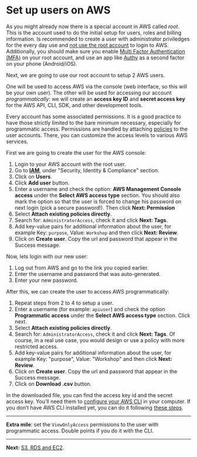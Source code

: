 # Set up users on AWS

As you might already now there is a special account in AWS called _root_. This is the account used to do the initial setup for users, roles and billing information. Is recommended to create a user with administrator priviledges for the every day use and [not use the root account](https://docs.aws.amazon.com/IAM/latest/UserGuide/best-practices.html#create-iam-users) to login to AWS. Additionally, you should make sure you enable [Multi Factor Authentication (MFA)](http://docs.aws.amazon.com/console/iam/security-status-activate-mfa) on your root account, and use an app like [Authy](https://authy.com/) as a second factor on your phone (Android/iOS).

Next, we are going to use our root account to setup 2 AWS users.

One will be used to access AWS via the console (web interface, so this will be your own user). The other will be used for accessing our account *programmatically*: we will create an **access key ID** and **secret access key** for the AWS API, CLI, SDK, and other development tools.

Every account has some associated permissions. It is a good practice to have those strictly limited to the bare minimum necessary, especially for programmatic access. Permissions are handled by attaching [policies](http://docs.aws.amazon.com/IAM/latest/UserGuide/access_policies.html) to the user accounts. There, you can customize the access levels to various AWS services.

First we are going to create the user for the AWS console:

1. Login to your AWS account with the root user.
2. Go to **[IAM](https://console.aws.amazon.com/iam/)**, under "Security, Identity & Compliance" section.
3. Click on **Users**.
4. Click **Add user** button.
5. Enter a username and check the option: **AWS Management Console access** under the **Select AWS access type** section. You should also mark the option so that the user is forced to change his password on next login (pick a secure password!). Then click **Next: Permission**
6. Select **Attach existing policies directly**.
7. Search for: `AdministratorAccess`, check it and click **Next: Tags**.
8. Add key-value pairs for additional information about the user, for example Key: `purpose`, Value: `Workshop` and then  click **Next: Review**.
8. Click on **Create user**. Copy the url and password that appear in the Success message.

Now, lets login with our new user:

1. Log out from AWS and go to the link you copied earlier.
2. Enter the username and password that was auto-generated.
3. Enter your new password.

After this, we can create the user to access AWS programmatically:

1. Repeat steps from 2 to 4 to setup a user.
2. Enter a username (for example: `apiuser`) and check the option **Programmatic access** under the **Select AWS access type** section. Click next.
3. Select **Attach existing policies directly**.
4. Search for: `AdministratorAccess`, check it and click **Next: Tags**. Of course, in a real use case, you would design or use a policy with more restricted access.
5. Add key-value pairs for additional information about the user, for example Key: "purpose", Value: "Workshop" and then  click **Next: Review**.
8. Click on **Create user**. Copy the url and password that appear in the Success message.
5. Click on **Download .csv** button.

In the downloaded file, you can find the access key id and the secret access key. You’ll need them to [configure your AWS CLI](http://docs.aws.amazon.com/cli/latest/userguide/cli-chap-getting-started.html) in your computer. If you don’t have AWS CLI installed yet, you can do it following [these steps](http://docs.aws.amazon.com/cli/latest/userguide/installing.html).

---
**Extra mile**: set the `ViewOnlyAccess` permissions to the user with programmatic access. Double points if you do it with the CLI.

---

**Next:** [S3, RDS and EC2](/workshop/s3-web-ec2-api-rds/introduction.md).

